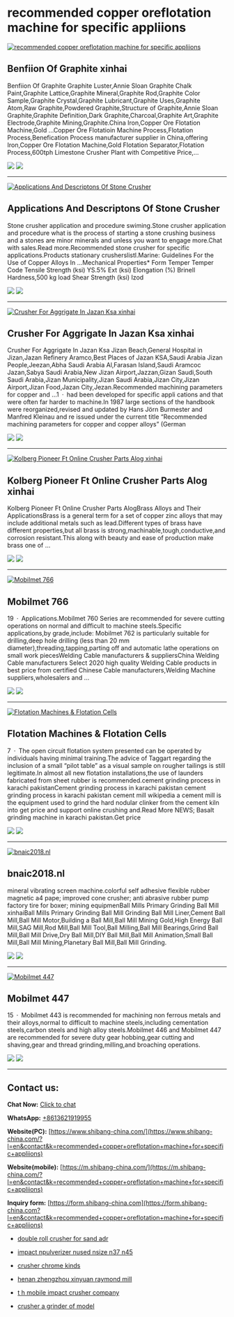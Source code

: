 # recommended copper oreflotation machine for specific appliions

<a href="https://swt.shibang-china.com/?l=en&img&k=recommended+copper+oreflotation+machine+for+specific+appliions" target="_blank">![recommended copper oreflotation machine for specific appliions](http://static.shibang-china.com/all-800x300/230.jpg)</a>

## Benfiion Of Graphite xinhai
Benfiion Of Graphite Graphite Luster,Annie Sloan Graphite Chalk Paint,Graphite Lattice,Graphite Mineral,Graphite Rod,Graphite Color Sample,Graphite Crystal,Graphite Lubricant,Graphite Uses,Graphite Atom,Raw Graphite,Powdered Graphite,Structure of Graphite,Annie Sloan Graphite,Graphite Definition,Dark Graphite,Charcoal,Graphite Art,Graphite Electrode,Graphite Mining,Graphite.China Iron,Copper Ore Flotation Machine,Gold …Copper Ore Flotatioin Machine Process,Flotation Process,Benefication Process manufacturer supplier in China,offering Iron,Copper Ore Flotation Machine,Gold Flotation Separator,Flotation Process,600tph Limestone Crusher Plant with Competitive Price,…


<a href="https://whatsapp.shibangsoft.com/WhatsApp.php" target="_blank" title="WhatsApp">![](http://static.shibang-china.com/icon/whatsapp.png)</a> <a href="https://swt.shibang-china.com/?l=en&icon&k=recommended+copper+oreflotation+machine+for+specific+appliions" target="_blank">![](http://static.shibang-china.com/icon/chat-en.png)</a>

---

<a href="https://swt.shibang-china.com/?l=en&img&k=recommended+copper+oreflotation+machine+for+specific+appliions" target="_blank">![Applications And Descriptons Of Stone Crusher](http://static.shibang-china.com/all-800x300/1421.jpg)</a>

## Applications And Descriptons Of Stone Crusher
Stone crusher application and procedure swiming.Stone crusher application and procedure what is the process of starting a stone crushing business and a stones are minor minerals and unless you want to engage more.Chat with sales.Read more.Recommended stone crusher for specific applications.Products stationary crusherslistl.Marine: Guidelines For the Use of Copper Alloys In …Mechanical Properties* Form Temper Temper Code Tensile Strength (ksi) YS.5% Ext (ksi) Elongation (%) Brinell Hardness,500 kg load Shear Strength (ksi) Izod


<a href="https://whatsapp.shibangsoft.com/WhatsApp.php" target="_blank" title="WhatsApp">![](http://static.shibang-china.com/icon/whatsapp.png)</a> <a href="https://swt.shibang-china.com/?l=en&icon&k=recommended+copper+oreflotation+machine+for+specific+appliions" target="_blank">![](http://static.shibang-china.com/icon/chat-en.png)</a>

---

<a href="https://swt.shibang-china.com/?l=en&img&k=recommended+copper+oreflotation+machine+for+specific+appliions" target="_blank">![Crusher For Aggrigate In Jazan Ksa xinhai](http://static.shibang-china.com/all-800x300/667.jpg)</a>

## Crusher For Aggrigate In Jazan Ksa xinhai
Crusher For Aggrigate In Jazan Ksa Jizan Beach,General Hospital in Jizan,Jazan Refinery Aramco,Best Places of Jazan KSA,Saudi Arabia Jizan People,Jeezan,Abha Saudi Arabia Al,Farasan Island,Saudi Aramcoc Jazan,Sabya Saudi Arabia,New Jizan Airport,Jazzan,Gizan Saudi,South Saudi Arabia,Jizan Municipality,Jizan Saudi Arabia,Jizan City,Jizan Airport,Jizan Food,Jazan City,Jezan.Recommended machining parameters for copper and …1&ensp;&#0183;&ensp;had been developed for specific appli cations and that were often far harder to machine.In 1987 large sections of the handbook were reorganized,revised and updated by Hans J&#246;rn Burmester and Manfred Kleinau and re issued under the current title “Recommended machining parameters for copper and copper alloys” (German


<a href="https://whatsapp.shibangsoft.com/WhatsApp.php" target="_blank" title="WhatsApp">![](http://static.shibang-china.com/icon/whatsapp.png)</a> <a href="https://swt.shibang-china.com/?l=en&icon&k=recommended+copper+oreflotation+machine+for+specific+appliions" target="_blank">![](http://static.shibang-china.com/icon/chat-en.png)</a>

---

<a href="https://swt.shibang-china.com/?l=en&img&k=recommended+copper+oreflotation+machine+for+specific+appliions" target="_blank">![Kolberg Pioneer Ft Online Crusher Parts Alog xinhai](http://static.shibang-china.com/all-800x300/1318.jpg)</a>

## Kolberg Pioneer Ft Online Crusher Parts Alog xinhai
Kolberg Pioneer Ft Online Crusher Parts AlogBrass Alloys and Their ApplicationsBrass is a general term for a set of copper zinc alloys that may include additional metals such as lead.Different types of brass have different properties,but all brass is strong,machinable,tough,conductive,and corrosion resistant.This along with beauty and ease of production make brass one of …


<a href="https://whatsapp.shibangsoft.com/WhatsApp.php" target="_blank" title="WhatsApp">![](http://static.shibang-china.com/icon/whatsapp.png)</a> <a href="https://swt.shibang-china.com/?l=en&icon&k=recommended+copper+oreflotation+machine+for+specific+appliions" target="_blank">![](http://static.shibang-china.com/icon/chat-en.png)</a>

---

<a href="https://swt.shibang-china.com/?l=en&img&k=recommended+copper+oreflotation+machine+for+specific+appliions" target="_blank">![Mobilmet 766](http://static.shibang-china.com/all-800x300/89.jpg)</a>

## Mobilmet 766
19&ensp;&#0183;&ensp;Applications.Mobilmet 760 Series are recommended for severe cutting operations on normal and difficult to machine steels.Specific applications,by grade,include: Mobilmet 762 is particularly suitable for drilling,deep hole drilling (less than 20 mm diameter),threading,tapping,parting off and automatic lathe operations on small work piecesWelding Cable manufacturers &amp; suppliersChina Welding Cable manufacturers Select 2020 high quality Welding Cable products in best price from certified Chinese Cable manufacturers,Welding Machine suppliers,wholesalers and …


<a href="https://whatsapp.shibangsoft.com/WhatsApp.php" target="_blank" title="WhatsApp">![](http://static.shibang-china.com/icon/whatsapp.png)</a> <a href="https://swt.shibang-china.com/?l=en&icon&k=recommended+copper+oreflotation+machine+for+specific+appliions" target="_blank">![](http://static.shibang-china.com/icon/chat-en.png)</a>

---

<a href="https://swt.shibang-china.com/?l=en&img&k=recommended+copper+oreflotation+machine+for+specific+appliions" target="_blank">![Flotation Machines &amp; Flotation Cells](http://static.shibang-china.com/all-800x300/715.jpg)</a>

## Flotation Machines &amp; Flotation Cells
7&ensp;&#0183;&ensp;The open circuit flotation system presented can be operated by individuals having minimal training.The advice of Taggart regarding the inclusion of a small “pilot table” as a visual sample on rougher tailings is still legitimate.In almost all new flotation installations,the use of launders fabricated from sheet rubber is recommended.cement grinding process in karachi pakistanCement grinding process in karachi pakistan cement grinding process in karachi pakistan cement mill wikipedia a cement mill is the equipment used to grind the hard nodular clinker from the cement kiln into get price and support online crushing and.Read More NEWS; Basalt grinding machine in karachi pakistan.Get price


<a href="https://whatsapp.shibangsoft.com/WhatsApp.php" target="_blank" title="WhatsApp">![](http://static.shibang-china.com/icon/whatsapp.png)</a> <a href="https://swt.shibang-china.com/?l=en&icon&k=recommended+copper+oreflotation+machine+for+specific+appliions" target="_blank">![](http://static.shibang-china.com/icon/chat-en.png)</a>

---

<a href="https://swt.shibang-china.com/?l=en&img&k=recommended+copper+oreflotation+machine+for+specific+appliions" target="_blank">![bnaic2018.nl](http://static.shibang-china.com/all-800x300/414.jpg)</a>

## bnaic2018.nl
mineral vibrating screen machine.colorful self adhesive flexible rubber magnetic a4 pape; improved cone crusher; anti abrasive rubber pump factory tire for boxer; mining equipmenBall Mills Primary Grinding Ball Mill xinhaiBall Mills Primary Grinding Ball Mill Grinding Ball Mill Liner,Cement Ball Mill,Ball Mill Motor,Building a Ball Mill,Ball Mill Mining Gold,High Energy Ball Mill,SAG Mill,Rod Mill,Ball Mill Tool,Ball Milling,Ball Mill Bearings,Grind Ball Mill,Ball Mill Drive,Dry Ball Mill,DIY Ball Mill,Ball Mill Animation,Small Ball Mill,Ball Mill Mining,Planetary Ball Mill,Ball Mill Grinding.


<a href="https://whatsapp.shibangsoft.com/WhatsApp.php" target="_blank" title="WhatsApp">![](http://static.shibang-china.com/icon/whatsapp.png)</a> <a href="https://swt.shibang-china.com/?l=en&icon&k=recommended+copper+oreflotation+machine+for+specific+appliions" target="_blank">![](http://static.shibang-china.com/icon/chat-en.png)</a>

---

<a href="https://swt.shibang-china.com/?l=en&img&k=recommended+copper+oreflotation+machine+for+specific+appliions" target="_blank">![Mobilmet 447](http://static.shibang-china.com/all-800x300/550.jpg)</a>

## Mobilmet 447
15&ensp;&#0183;&ensp;Mobilmet 443 is recommended for machining non ferrous metals and their alloys,normal to difficult to machine steels,including cementation steels,carbon steels and high alloy steels.Mobilmet 446 and Mobilmet 447 are recommended for severe duty gear hobbing,gear cutting and shaving,gear and thread grinding,milling,and broaching operations.

<a href="https://whatsapp.shibangsoft.com/WhatsApp.php" target="_blank" title="WhatsApp">![](http://static.shibang-china.com/icon/whatsapp.png)</a> <a href="https://swt.shibang-china.com/?l=en&icon&k=recommended+copper+oreflotation+machine+for+specific+appliions" target="_blank">![](http://static.shibang-china.com/icon/chat-en.png)</a>

---
## Contact us:

**Chat Now:** [Click to chat](https://swt.shibang-china.com?l=en&contact&k=recommended+copper+oreflotation+machine+for+specific+appliions)

**WhatsApp:**  [+8613621919955](https://whatsapp.shibangsoft.com/WhatsApp.php)

**Website(PC):** [https://www.shibang-china.com/](https://www.shibang-china.com/?l=en&contact&k=recommended+copper+oreflotation+machine+for+specific+appliions)

**Website(mobile):** [https://m.shibang-china.com/](https://m.shibang-china.com/?l=en&contact&k=recommended+copper+oreflotation+machine+for+specific+appliions)

**Inquiry form:** [https://form.shibang-china.com](https://form.shibang-china.com?l=en&contact&k=recommended+copper+oreflotation+machine+for+specific+appliions)

* [double roll crusher for sand adr](../165/double%20roll%20crusher%20for%20sand%20adr.md)

* [impact npulverizer nused nsize n37 n45](../162/impact%20npulverizer%20nused%20nsize%20n37%20n45.md)

* [crusher chrome kinds](../166/crusher%20chrome%20kinds.md)

* [henan zhengzhou xinyuan raymond mill](../162/henan%20zhengzhou%20xinyuan%20raymond%20mill.md)

* [t h mobile impact crusher company](../167/t%20h%20mobile%20impact%20crusher%20company.md)

* [crusher a grinder of model](../169/crusher%20a%20grinder%20of%20model.md)